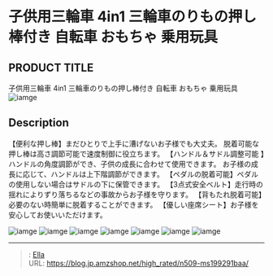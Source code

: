 # 子供用三輪車 4in1 三輪車のりもの押し棒付き  自転車 おもちゃ 乗用玩具


## PRODUCT TITLE 

子供用三輪車 4in1 三輪車のりもの押し棒付き  自転車 おもちゃ 乗用玩具![iamge](https://b2bfiles1.gigab2b.cn/image/wkseller/305/199289/20210225_34106265b317c8df8f333c846d9d2beb.jpg)

## Description

【便利な押し棒】まだひとりで上手に漕げないお子様でも大丈夫。 脱着可能な押し棒は高さ調節可能で速度制御に役立ちます。
【ハンドル＆サドル調整可能  】ハンドルの角度調節ができ、子供の成長に合わせて使用できます。 お子様の成長に応じて、ハンドルは上下階調節ができます。
【ペダルの脱着可能】ペダルの使用しない場合はサドルの下に保管できます。
【3点式安全ベルト】走行時の揺れによりずり落ちるなどの事故からお子様を守ります。
【背もたれ脱着可能】必要のない時簡単に脱着することができます。
【優しい座席シート】お子様を安心してお使いいただけます。




![iamge](https://b2bfiles1.gigab2b.cn/image/wkseller/305/20230501_d43dd294321f94d0f69c219eadb4d1f8.jpg)
![iamge](https://b2bfiles1.gigab2b.cn/image/wkseller/305/20230501_53dfc346f0429be8489b2fdd53864075.jpg)
![iamge](https://b2bfiles1.gigab2b.cn/image/wkseller/305/20230501_c7f54f9486777f923ab289457ba513fe.jpg)
![iamge](https://b2bfiles1.gigab2b.cn/image/wkseller/305/20230501_09db39e86f01e3b28578c1748c6ab62b.jpg)
![iamge](https://b2bfiles1.gigab2b.cn/image/wkseller/305/20230501_d5475f0313ababcde5ac8e4fb3340953.jpg)
![iamge](https://b2bfiles1.gigab2b.cn/image/wkseller/305/20230501_244a90a7ae3d8ab1a5c7555e2f70a007.jpg)
![iamge](https://b2bfiles1.gigab2b.cn/image/wkseller/305/20230501_e60640e7d5dacf9f43a5356fe3878ab8.jpg)


---

> : [Ella](https://blog.jp.amzshop.net/)  
> URL: https://blog.jp.amzshop.net/high_rated/n509-ms199291baa/  

